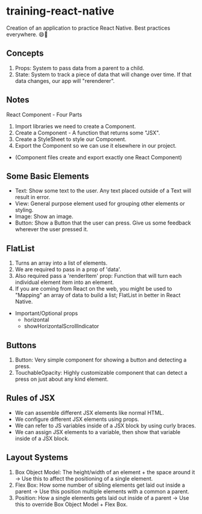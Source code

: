 # training-react-native

Creation of an application to practice React Native. Best practices everywhere. :smile::star2:

## Concepts

1. Props: System to pass data from a parent to a child.
2. State: System to track a piece of data that will change over time. If that data changes, our app will "rerenderer".

## Notes

React Component - Four Parts

1. Import libraries we need to create a Component.
2. Create a Component - A function that returns some "JSX".
3. Create a StyleSheet to style our Component.
4. Export the Component so we can use it elsewhere in our project.

- (Component files create and export exactly one React Component)

## Some Basic Elements

- Text: Show some text to the user. Any text placed outside of a Text will result in error.
- View: General purpose element used for grouping other elements or styling.
- Image: Show an image.
- Button: Show a Button that the user can press. Give us some feedback wherever the user pressed it.

## FlatList

1. Turns an array into a list of elements.
2. We are required to pass in a prop of 'data'.
3. Also required pass a 'renderItem' prop: Function that will turn each individual element item into an element.
4. If you are coming from React on the web, you might be used to "Mapping" an array of data to build a list; FlatList in better in React Native.

- Important/Optional props
  - horizontal
  - showHorizontalScrollIndicator

## Buttons

1. Button: Very simple component for showing a button and detecting a press.
2. TouchableOpacity: Highly customizable component that can detect a press on just about any kind element.

## Rules of JSX

- We can assemble different JSX elements like normal HTML.
- We configure different JSX elements using props.
- We can refer to JS variables inside of a JSX block by using curly braces.
- We can assign JSX elements to a variable, then show that variable inside of a JSX block.

## Layout Systems

1. Box Object Model: The height/width of an element + the space around it -> Use this to affect the positioning of a single element.
2. Flex Box: How some number of sibling elements get laid out inside a parent -> Use this position multiple elements with a common a parent.
3. Position: How a single elements gets laid out inside of a parent -> Use this to override Box Object Model + Flex Box.
